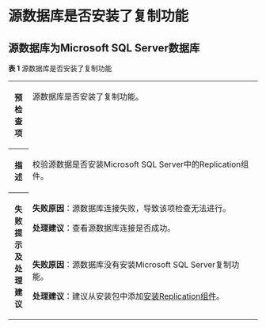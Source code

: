 # 源数据库是否安装了复制功能<a name="drs_11_0028"></a>

## 源数据库为Microsoft SQL Server数据库<a name="section1875121583412"></a>

**表 1**  源数据库是否安装了复制功能

<a name="table3962804119632"></a>
<table><tbody><tr id="row6364655919632"><th class="firstcol" valign="top" width="8.110000000000001%" id="mcps1.2.3.1.1"><p id="p24922316191949"><a name="p24922316191949"></a><a name="p24922316191949"></a><strong id="b22974252191949"><a name="b22974252191949"></a><a name="b22974252191949"></a>预检查项</strong></p>
</th>
<td class="cellrowborder" valign="top" width="91.89%" headers="mcps1.2.3.1.1 "><p id="p62819825191221"><a name="p62819825191221"></a><a name="p62819825191221"></a>源数据库是否安装了复制功能。</p>
</td>
</tr>
<tr id="row4711154819632"><th class="firstcol" valign="top" width="8.110000000000001%" id="mcps1.2.3.2.1"><p id="p38122892191949"><a name="p38122892191949"></a><a name="p38122892191949"></a><strong id="b7561711191949"><a name="b7561711191949"></a><a name="b7561711191949"></a>描述</strong></p>
</th>
<td class="cellrowborder" valign="top" width="91.89%" headers="mcps1.2.3.2.1 "><p id="p4934483191228"><a name="p4934483191228"></a><a name="p4934483191228"></a>校验源数据是否安装Microsoft SQL Server中的Replication组件。</p>
</td>
</tr>
<tr id="row2611577919632"><th class="firstcol" rowspan="2" valign="top" width="8.110000000000001%" id="mcps1.2.3.3.1"><p id="p9560654191949"><a name="p9560654191949"></a><a name="p9560654191949"></a><strong id="b18937028191949"><a name="b18937028191949"></a><a name="b18937028191949"></a>失败提示及处理建议</strong></p>
</th>
<td class="cellrowborder" valign="top" width="91.89%" headers="mcps1.2.3.3.1 "><p id="p8703163118294"><a name="p8703163118294"></a><a name="p8703163118294"></a><strong id="b129841943142910"><a name="b129841943142910"></a><a name="b129841943142910"></a>失败原因</strong>：源数据库连接失败，导致该项检查无法进行。</p>
<p id="p1447246152914"><a name="p1447246152914"></a><a name="p1447246152914"></a><strong id="b161893653615"><a name="b161893653615"></a><a name="b161893653615"></a>处理建议</strong>：查看源数据库连接是否成功。</p>
</td>
</tr>
<tr id="row1605119819632"><td class="cellrowborder" valign="top" headers="mcps1.2.3.3.1 "><p id="p663218919305"><a name="p663218919305"></a><a name="p663218919305"></a><strong id="b1671091619307"><a name="b1671091619307"></a><a name="b1671091619307"></a>失败原因</strong>：源数据库没有安装Microsoft SQL Server复制功能。</p>
<p id="p108671310123020"><a name="p108671310123020"></a><a name="p108671310123020"></a><strong id="b67061238153610"><a name="b67061238153610"></a><a name="b67061238153610"></a>处理建议</strong>：建议从安装包中添加<a href="https://docs.microsoft.com/zh-cn/sql/database-engine/install-windows/install-sql-server-replication" target="_blank" rel="noopener noreferrer">安装Replication组件</a>。</p>
</td>
</tr>
</tbody>
</table>

